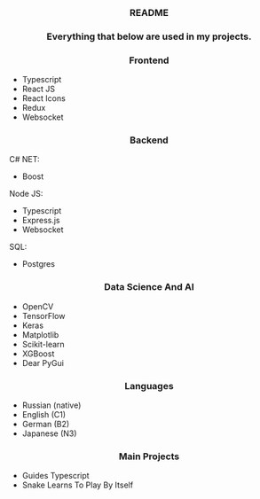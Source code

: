 <!-- Improved compatibility of back to top link: See: https://github.com/othneildrew/Best-README-Template/pull/73 -->
<a id="readme-top"></a>



<!-- PROJECT LOGO -->
<br />
<div align="center">
  <h3 align="center">README</h3>
</div>


<h3 align="center">Everything that below are used in my projects.</h3>

<h3 align="center">Frontend</h3>

* Typescript
* React JS
* React Icons
* Redux
* Websocket

<h3 align="center">Backend</h3>

C# NET:
* Boost

Node JS:
* Typescript
* Express.js
* Websocket

SQL:
* Postgres

<h3 align='center'>Data Science And AI</h3>

* OpenCV
* TensorFlow
* Keras
* Matplotlib
* Scikit-learn
* XGBoost
* Dear PyGui

<h3 align='center'>Languages</h3>

* Russian (native)
* English (C1)
* German (B2)
* Japanese (N3)

<h3 align='center'>Main Projects</h3>

* Guides Typescript
* Snake Learns To Play By Itself





